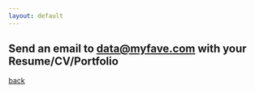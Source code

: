 ```yaml
---
layout: default
---
```


## Send an email to [data@myfave.com]() with your Resume/CV/Portfolio

[back](./)
